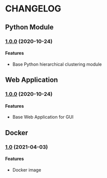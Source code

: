 # CHANGELOG

## Python Module

### [1.0.0](https://github.com/Konstantin-Bogdanoski/Blanket-Clusterer-Module/releases/tag/v1.0.0) (2020-10-24)

#### Features

- Base Python hierarchical clustering module

## Web Application

### [1.0.0](https://github.com/Konstantin-Bogdanoski/Blanket-Clusterer-GUI/releases/tag/v1.0.0) (2020-10-24)

#### Features

- Base Web Application for GUI

## Docker

### [1.0](https://hub.docker.com/repository/docker/kbogdanoski/blanket-clusterer) (2021-04-03)

#### Features

- Docker image
